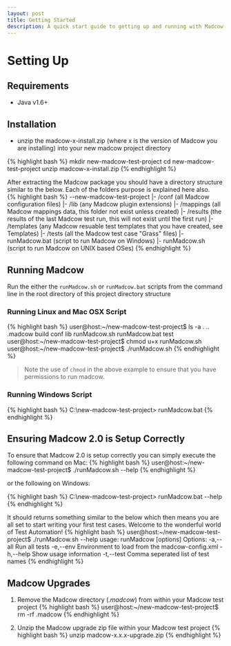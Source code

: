 ```yaml
---
layout: post
title: Getting Started
description: A quick start guide to getting up and running with Madcow
---
```


# Setting Up

## Requirements

* Java v1.6+

## Installation

* unzip the madcow-x-install.zip (where x is the version of Madcow you are installing) into your new madcow project directory

{% highlight bash %}
mkdir new-madcow-test-project
cd new-madcow-test-project
unzip madcow-x-install.zip
{% endhighlight %}


After extracting the Madcow package you should have a directory structure similar to the below. Each of the folders purpose is explained here also.  
{% highlight bash %}
--new-madcow-test-project
|- /conf         (all Madcow configuration files)
|- /lib          (any Madcow plugin extensions)
|- /mappings     (all Madcow mappings data, this folder not exist unless created)
|- /results      (the results of the last Madcow test run, this will not exist until the first run)
|- /templates    (any Madcow resuable test templates that you have created, see Templates)
|- /tests        (all the Madcow test case "Grass" files)
|- runMadcow.bat (script to run Madcow on Windows)
|- runMadcow.sh  (script to run Madcow on UNIX based OSes) 
{% endhighlight %}


## Running Madcow
Run the either the `runMadcow.sh` or `runMadcow.bat` scripts from the command line in the root directory of this project directory structure

### Running Linux and Mac OSX Script
{% highlight bash %}
user@host:~/new-madcow-test-project$ ls -a
.  ..  .madcow  build  conf  lib  runMadcow.sh  runMadcow.bat  test
user@host:~/new-madcow-test-project$ chmod u+x runMadcow.sh
user@host:~/new-madcow-test-project$ ./runMadcow.sh
{% endhighlight %}

> Note the use of `chmod` in the above example to ensure that you have permissions to run madcow. 

### Running Windows Script
{% highlight bash %}
C:\new-madcow-test-project> runMadcow.bat
{% endhighlight %}

## Ensuring Madcow 2.0 is Setup Correctly 

To ensure that Madcow 2.0 is setup correctly you can simply execute the following command on Mac:
{% highlight bash %}
user@host:~/new-madcow-test-project$ ./runMadcow.sh --help
{% endhighlight %}

or the following on Windows: 

{% highlight bash %}
C:\new-madcow-test-project> runMadcow.bat --help
{% endhighlight %}

It should returns something similar to the below which then means you are all set to start writing your first test cases. Welcome to the wonderful world of Test Automation!
{% highlight bash %}
user@host:~/new-madcow-test-project$ ./runMadcow.sh --help
usage: runMadcow [options]
Options:
 -a,--all               Run all tests
 -e,--env <env-name>    Environment to load from the madcow-config.xml
 -h,--help              Show usage information
 -t,--test <testname>   Comma seperated list of test names
{% endhighlight %}


## Madcow Upgrades 

1. Remove the Madcow directory (_.madcow_) from within your Madcow test project
{% highlight bash %}
user@host:~/new-madcow-test-project$ rm -rf .madcow
{% endhighlight %}

2. Unzip the Madcow upgrade zip file within your Madcow test project
{% highlight bash %}
unzip madcow-x.x.x-upgrade.zip
{% endhighlight %}
